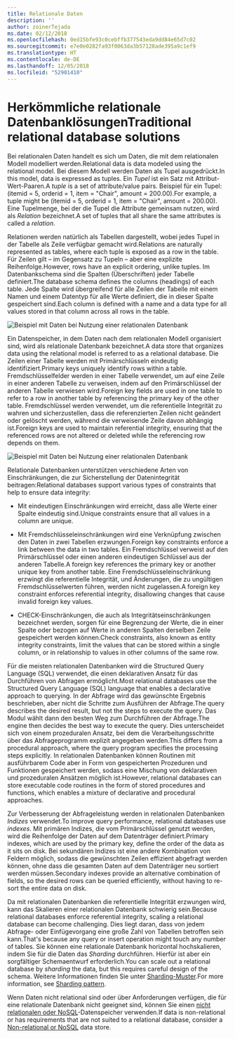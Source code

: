 ```yaml
---
title: Relationale Daten
description: ''
author: zoinerTejada
ms.date: 02/12/2018
ms.openlocfilehash: 0ed15bfe93c0cebffb377543eda9dd84e65d7c02
ms.sourcegitcommit: e7e0e0282fa93f0063da3b57128ade395a9c1ef9
ms.translationtype: HT
ms.contentlocale: de-DE
ms.lasthandoff: 12/05/2018
ms.locfileid: "52901410"
---
```

# <a name="traditional-relational-database-solutions"></a><span data-ttu-id="6a0f3-102">Herkömmliche relationale Datenbanklösungen</span><span class="sxs-lookup"><span data-stu-id="6a0f3-102">Traditional relational database solutions</span></span>

<span data-ttu-id="6a0f3-103">Bei relationalen Daten handelt es sich um Daten, die mit dem relationalen Modell modelliert werden.</span><span class="sxs-lookup"><span data-stu-id="6a0f3-103">Relational data is data modeled using the relational model.</span></span> <span data-ttu-id="6a0f3-104">Bei diesem Modell werden Daten als Tupel ausgedrückt.</span><span class="sxs-lookup"><span data-stu-id="6a0f3-104">In this model, data is expressed as tuples.</span></span> <span data-ttu-id="6a0f3-105">Ein *Tupel* ist ein Satz mit Attribut-Wert-Paaren.</span><span class="sxs-lookup"><span data-stu-id="6a0f3-105">A *tuple* is a set of attribute/value pairs.</span></span> <span data-ttu-id="6a0f3-106">Beispiel für ein Tupel: (itemid = 5, orderid = 1, item = "Chair", amount = 200.00).</span><span class="sxs-lookup"><span data-stu-id="6a0f3-106">For example, a tuple might be (itemid = 5, orderid = 1, item = "Chair", amount = 200.00).</span></span> <span data-ttu-id="6a0f3-107">Eine Tupelmenge, bei der die Tupel die Attribute gemeinsam nutzen, wird als *Relation* bezeichnet.</span><span class="sxs-lookup"><span data-stu-id="6a0f3-107">A set of tuples that all share the same attributes is called a *relation*.</span></span> 

<span data-ttu-id="6a0f3-108">Relationen werden natürlich als Tabellen dargestellt, wobei jedes Tupel in der Tabelle als Zeile verfügbar gemacht wird.</span><span class="sxs-lookup"><span data-stu-id="6a0f3-108">Relations are naturally represented as tables, where each tuple is exposed as a row in the table.</span></span> <span data-ttu-id="6a0f3-109">Für Zeilen gilt – im Gegensatz zu Tupeln – aber eine explizite Reihenfolge.</span><span class="sxs-lookup"><span data-stu-id="6a0f3-109">However, rows have an explicit ordering, unlike tuples.</span></span> <span data-ttu-id="6a0f3-110">Im Datenbankschema sind die Spalten (Überschriften) jeder Tabelle definiert.</span><span class="sxs-lookup"><span data-stu-id="6a0f3-110">The database schema defines the columns (headings) of each table.</span></span> <span data-ttu-id="6a0f3-111">Jede Spalte wird übergreifend für alle Zeilen der Tabelle mit einem Namen und einem Datentyp für alle Werte definiert, die in dieser Spalte gespeichert sind.</span><span class="sxs-lookup"><span data-stu-id="6a0f3-111">Each column is defined with a name and a data type for all values stored in that column across all rows in the table.</span></span>

![Beispiel mit Daten bei Nutzung einer relationalen Datenbank](../images/example-relational.png)

<span data-ttu-id="6a0f3-113">Ein Datenspeicher, in dem Daten nach dem relationalen Modell organisiert sind, wird als relationale Datenbank bezeichnet.</span><span class="sxs-lookup"><span data-stu-id="6a0f3-113">A data store that organizes data using the relational model is referred to as a relational database.</span></span> <span data-ttu-id="6a0f3-114">Die Zeilen einer Tabelle werden mit Primärschlüsseln eindeutig identifiziert.</span><span class="sxs-lookup"><span data-stu-id="6a0f3-114">Primary keys uniquely identify rows within a table.</span></span> <span data-ttu-id="6a0f3-115">Fremdschlüsselfelder werden in einer Tabelle verwendet, um auf eine Zeile in einer anderen Tabelle zu verweisen, indem auf den Primärschlüssel der anderen Tabelle verwiesen wird.</span><span class="sxs-lookup"><span data-stu-id="6a0f3-115">Foreign key fields are used in one table to refer to a row in another table by referencing the primary key of the other table.</span></span> <span data-ttu-id="6a0f3-116">Fremdschlüssel werden verwendet, um die referentielle Integrität zu wahren und sicherzustellen, dass die referenzierten Zeilen nicht geändert oder gelöscht werden, während die verweisende Zeile davon abhängig ist.</span><span class="sxs-lookup"><span data-stu-id="6a0f3-116">Foreign keys are used to maintain referential integrity, ensuring that the referenced rows are not altered or deleted while the referencing row depends on them.</span></span> 

![Beispiel mit Daten bei Nutzung einer relationalen Datenbank](../images/example-relational2.png)

<span data-ttu-id="6a0f3-118">Relationale Datenbanken unterstützen verschiedene Arten von Einschränkungen, die zur Sicherstellung der Datenintegrität beitragen:</span><span class="sxs-lookup"><span data-stu-id="6a0f3-118">Relational databases support various types of constraints that help to ensure data integrity:</span></span>

- <span data-ttu-id="6a0f3-119">Mit eindeutigen Einschränkungen wird erreicht, dass alle Werte einer Spalte eindeutig sind.</span><span class="sxs-lookup"><span data-stu-id="6a0f3-119">Unique constraints ensure that all values in a column are unique.</span></span> 

- <span data-ttu-id="6a0f3-120">Mit Fremdschlüsseleinschränkungen wird eine Verknüpfung zwischen den Daten in zwei Tabellen erzwungen.</span><span class="sxs-lookup"><span data-stu-id="6a0f3-120">Foreign key constraints enforce a link between the data in two tables.</span></span> <span data-ttu-id="6a0f3-121">Ein Fremdschlüssel verweist auf den Primärschlüssel oder einen anderen eindeutigen Schlüssel aus der anderen Tabelle.</span><span class="sxs-lookup"><span data-stu-id="6a0f3-121">A foreign key references the primary key or another unique key from another table.</span></span> <span data-ttu-id="6a0f3-122">Eine Fremdschlüsseleinschränkung erzwingt die referentielle Integrität, und Änderungen, die zu ungültigen Fremdschlüsselwerten führen, werden nicht zugelassen.</span><span class="sxs-lookup"><span data-stu-id="6a0f3-122">A foreign key constraint enforces referential integrity, disallowing changes that cause invalid foreign key values.</span></span>

- <span data-ttu-id="6a0f3-123">CHECK-Einschränkungen, die auch als Integritätseinschränkungen bezeichnet werden, sorgen für eine Begrenzung der Werte, die in einer Spalte oder bezogen auf Werte in anderen Spalten derselben Zeile gespeichert werden können.</span><span class="sxs-lookup"><span data-stu-id="6a0f3-123">Check constraints, also known as entity integrity constraints, limit the values that can be stored within a single column, or in relationship to values in other columns of the same row.</span></span> 

<span data-ttu-id="6a0f3-124">Für die meisten relationalen Datenbanken wird die Structured Query Language (SQL) verwendet, die einen deklarativen Ansatz für das Durchführen von Abfragen ermöglicht.</span><span class="sxs-lookup"><span data-stu-id="6a0f3-124">Most relational databases use the Structured Query Language (SQL) language that enables a declarative approach to querying.</span></span> <span data-ttu-id="6a0f3-125">In der Abfrage wird das gewünschte Ergebnis beschrieben, aber nicht die Schritte zum Ausführen der Abfrage.</span><span class="sxs-lookup"><span data-stu-id="6a0f3-125">The query describes the desired result, but not the steps to execute the query.</span></span> <span data-ttu-id="6a0f3-126">Das Modul wählt dann den besten Weg zum Durchführen der Abfrage.</span><span class="sxs-lookup"><span data-stu-id="6a0f3-126">The engine then decides the best way to execute the query.</span></span> <span data-ttu-id="6a0f3-127">Dies unterscheidet sich von einem prozeduralen Ansatz, bei dem die Verarbeitungsschritte über das Abfrageprogramm explizit angegeben werden.</span><span class="sxs-lookup"><span data-stu-id="6a0f3-127">This differs from a procedural approach, where the query program specifies the processing steps explicitly.</span></span> <span data-ttu-id="6a0f3-128">In relationalen Datenbanken können Routinen mit ausführbarem Code aber in Form von gespeicherten Prozeduren und Funktionen gespeichert werden, sodass eine Mischung von deklarativen und prozeduralen Ansätzen möglich ist.</span><span class="sxs-lookup"><span data-stu-id="6a0f3-128">However, relational databases can store executable code routines in the form of stored procedures and functions, which enables a mixture of declarative and procedural approaches.</span></span>

<span data-ttu-id="6a0f3-129">Zur Verbesserung der Abfrageleistung werden in relationalen Datenbanken *Indizes* verwendet.</span><span class="sxs-lookup"><span data-stu-id="6a0f3-129">To improve query performance, relational databases use *indexes*.</span></span> <span data-ttu-id="6a0f3-130">Mit primären Indizes, die vom Primärschlüssel genutzt werden, wird die Reihenfolge der Daten auf dem Datenträger definiert.</span><span class="sxs-lookup"><span data-stu-id="6a0f3-130">Primary indexes, which are used by the primary key, define the order of the data as it sits on disk.</span></span> <span data-ttu-id="6a0f3-131">Bei sekundären Indizes ist eine andere Kombination von Feldern möglich, sodass die gewünschten Zeilen effizient abgefragt werden können, ohne dass die gesamten Daten auf dem Datenträger neu sortiert werden müssen.</span><span class="sxs-lookup"><span data-stu-id="6a0f3-131">Secondary indexes provide an alternative combination of fields, so the desired rows can be queried efficiently, without having to re-sort the entire data on disk.</span></span>

<span data-ttu-id="6a0f3-132">Da mit relationalen Datenbanken die referentielle Integrität erzwungen wird, kann das Skalieren einer relationalen Datenbank schwierig sein.</span><span class="sxs-lookup"><span data-stu-id="6a0f3-132">Because relational databases enforce referential integrity, scaling a relational database can become challenging.</span></span> <span data-ttu-id="6a0f3-133">Dies liegt daran, dass von jedem Abfrage- oder Einfügevorgang eine große Zahl von Tabellen betroffen sein kann.</span><span class="sxs-lookup"><span data-stu-id="6a0f3-133">That's because any query or insert operation might touch any number of tables.</span></span> <span data-ttu-id="6a0f3-134">Sie können eine relationale Datenbank horizontal hochskalieren, indem Sie für die Daten das *Sharding* durchführen. Hierfür ist aber ein sorgfältiger Schemaentwurf erforderlich.</span><span class="sxs-lookup"><span data-stu-id="6a0f3-134">You can scale out a relational database by *sharding* the data, but this requires careful design of the schema.</span></span> <span data-ttu-id="6a0f3-135">Weitere Informationen finden Sie unter [Sharding-Muster](../../patterns/sharding.md).</span><span class="sxs-lookup"><span data-stu-id="6a0f3-135">For more information, see [Sharding pattern](../../patterns/sharding.md).</span></span>

<span data-ttu-id="6a0f3-136">Wenn Daten nicht relational sind oder über Anforderungen verfügen, die für eine relationale Datenbank nicht geeignet sind, können Sie einen [nicht relationalen oder NoSQL](../big-data/non-relational-data.md)-Datenspeicher verwenden.</span><span class="sxs-lookup"><span data-stu-id="6a0f3-136">If data is non-relational or has requirements that are not suited to a relational database, consider a [Non-relational or NoSQL](../big-data/non-relational-data.md) data store.</span></span>
